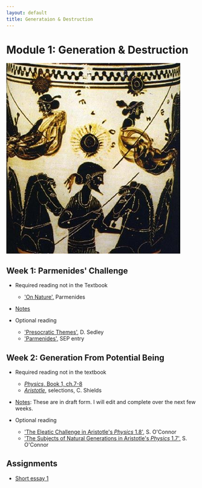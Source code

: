 ```yaml
---
layout: default
title: Generataion & Destruction
---
```


# Module 1: Generation & Destruction

![alt text](parm.png)


## Week 1: Parmenides' Challenge

+ Required reading not in the Textbook
  + ['On Nature',](text) Parmenides

+ [Notes](notes)

+ Optional reading
   + ['Presocratic Themes',](Pres.pdf) D. Sedley 
   + ['Parmenides',](https://plato.stanford.edu/entries/parmenides/) SEP entry
  

## Week 2: Generation From Potential Being

+ Required reading not in the textbook
  + [*Physics*, Book 1, ch.7-8](phys1.pdf)
  + [*Aristotle*,](shields.pdf) selections, C. Shields

+ [Notes](notes2): These are in draft form. I will edit and complete over the next few weeks. 

+ Optional reading
  + ['The Eleatic Challenge in Aristotle's *Physics* 1.8',](eleatic.pdf) S. O'Connor
  + ['The Subjects of Natural Generations in Aristotle's *Physics* 1.7',](subjects.pdf) S. O'Connor
 

## Assignments
+ [Short essay 1](essay) 


